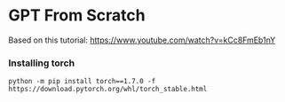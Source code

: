 # GPT From Scratch

Based on this tutorial: https://www.youtube.com/watch?v=kCc8FmEb1nY

### Installing torch

```python -m pip install torch==1.7.0 -f https://download.pytorch.org/whl/torch_stable.html```